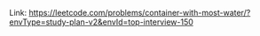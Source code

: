 Link: https://leetcode.com/problems/container-with-most-water/?envType=study-plan-v2&envId=top-interview-150

```
```
